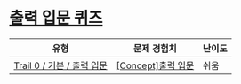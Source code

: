 # [출력 입문 퀴즈](https://www.codetree.ai/trails/complete/curated-cards/nl-pre-output-basics)

|유형|문제 경험치|난이도|
|---|---|---|
|[Trail 0 / 기본 / 출력 입문](https://www.codetree.ai/trail-info/codetree-101/)|[[Concept]출력 입문](https://www.codetree.ai/trails/complete/curated-cards/nl-pre-output-basics/)|쉬움|

